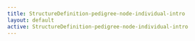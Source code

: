 ```yaml
---
title: StructureDefinition-pedigree-node-individual-intro
layout: default
active: StructureDefinition-pedigree-node-individual-intro
---
```


